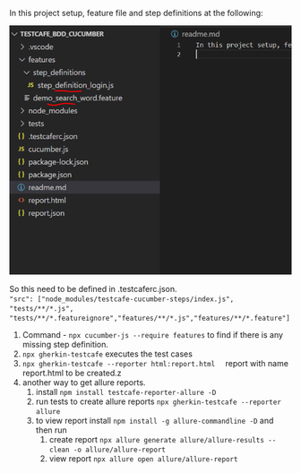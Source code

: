 In this project setup, feature file and step definitions at the following:

![project struct](project_struct.png)

So this need to be defined in .testcaferc.json.<br>
`"src": ["node_modules/testcafe-cucumber-steps/index.js", "tests/**/*.js", "tests/**/*.featureignore","features/**/*.js","features/**/*.feature"]`

1. Command - `npx cucumber-js --require features` to find if there is any missing step definition.
2. `npx gherkin-testcafe` executes the test cases
3. `npx gherkin-testcafe --reporter html:report.html  ` report with name report.html to be created.z
4. another way to get allure reports.
    1. install `npm install testcafe-reporter-allure -D`
    2. run tests to create allure reports `npx gherkin-testcafe --reporter allure `
    3. to view report install `npm install -g allure-commandline -D` and then run 
        1. create report `npx allure generate allure/allure-results --clean -o allure/allure-report`
        2. view report `npx allure open allure/allure-report`
